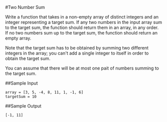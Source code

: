 #Two Number Sum

Write a function that takes in a non-empty array of distinct integers and an integer representing a target sum. If any two numbers in the input array sum to the target sum, the function should return them in an array, in any order. If no two numbers sum up to the target sum, the function should return an empty array. 

Note that the target sum has to be obtained by summing two different integers in the array; you can't add a single integer to itself in order to obtain the target sum. 

You can assume that there will be at most one pait of numbers summing to the target sum. 

##Sample Input
```
array = [3, 5, -4, 8, 11, 1, -1, 6]
targetSum = 10
```
##Sample Output
```
[-1, 11]
```

